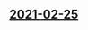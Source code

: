 ## [2021-02-25](https://github.com/faktaoklimatu/graphics/blob/e223fbb17e4471bf77f6d82582e374ca0c7c3d55/data-visualization/climate-indicators/world/world-temperature-anomaly-in-22-000-years/sk-teplota-22000-rokov.ai)



